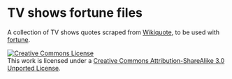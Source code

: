 # TV shows fortune files

A collection of TV shows quotes scraped from [Wikiquote](https://en.wikiquote.org/wiki/Main_Page),
to be used with [fortune](https://github.com/shlomif/fortune-mod).

<a rel="license" href="http://creativecommons.org/licenses/by-sa/3.0/"><img alt="Creative Commons License" style="border-width:0" src="https://i.creativecommons.org/l/by-sa/3.0/88x31.png" /></a><br />This work is licensed under a <a rel="license" href="http://creativecommons.org/licenses/by-sa/3.0/">Creative Commons Attribution-ShareAlike 3.0 Unported License</a>.
